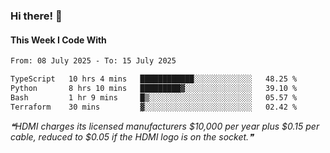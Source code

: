 ### Hi there! 👋

#### This Week I Code With
<!--START_SECTION:waka-->

```txt
From: 08 July 2025 - To: 15 July 2025

TypeScript   10 hrs 4 mins   ████████████░░░░░░░░░░░░░   48.25 %
Python       8 hrs 10 mins   █████████▓░░░░░░░░░░░░░░░   39.10 %
Bash         1 hr 9 mins     █▒░░░░░░░░░░░░░░░░░░░░░░░   05.57 %
Terraform    30 mins         ▓░░░░░░░░░░░░░░░░░░░░░░░░   02.42 %
```

<!--END_SECTION:waka-->

<!--STARTS_HERE_QUOTE_README-->
<i>❝HDMI charges its licensed manufacturers $10,000 per year plus $0.15 per cable, reduced to $0.05 if the HDMI logo is on the socket.❞</i>
<!--ENDS_HERE_QUOTE_README-->
